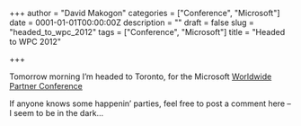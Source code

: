+++
author = "David Makogon"
categories = ["Conference", "Microsoft"]
date = 0001-01-01T00:00:00Z
description = ""
draft = false
slug = "headed_to_wpc_2012"
tags = ["Conference", "Microsoft"]
title = "Headed to WPC 2012"

+++


Tomorrow morning I’m headed to Toronto, for the Microsoft [Worldwide Partner Conference](http://www.digitalwpc.com/Pages/Home.aspx)

If anyone knows some happenin’ parties, feel free to post a comment here – I seem to be in the dark…

